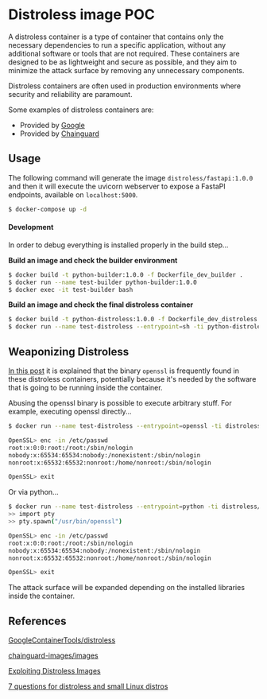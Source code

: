 # Distroless image POC

A distroless container is a type of container that contains only the necessary dependencies to run a specific application, without any additional software or tools that are not required. These containers are designed to be as lightweight and secure as possible, and they aim to minimize the attack surface by removing any unnecessary components.

Distroless containers are often used in production environments where security and reliability are paramount.

Some examples of distroless containers are:

- Provided by [Google](https://github.com/GoogleContainerTools/distroless)
- Provided by [Chainguard](https://github.com/chainguard-images/images)

## Usage

The following command will generate the image `distroless/fastapi:1.0.0` and then it will execute the uvicorn webserver to expose a FastaPI endpoints, available on `localhost:5000`.

```sh
$ docker-compose up -d
```

#### Development

In order to debug everything is installed properly in the build step...

**Build an image and check the builder environment**

```sh
$ docker build -t python-builder:1.0.0 -f Dockerfile_dev_builder .
$ docker run --name test-builder python-builder:1.0.0
$ docker exec -it test-builder bash
```

**Build an image and check the final distroless container**

```sh
$ docker build -t python-distroless:1.0.0 -f Dockerfile_dev_distroless .
$ docker run --name test-distroless --entrypoint=sh -ti python-distroless:1.0.0
```

## Weaponizing Distroless

[In this post](https://www.form3.tech/engineering/content/exploiting-distroless-images) it is explained that the binary `openssl` is frequently found in these distroless containers, potentially because it's needed by the software that is going to be running inside the container.

Abusing the openssl binary is possible to execute arbitrary stuff. For example, executing openssl directly...

```sh
$ docker run --name test-distroless --entrypoint=openssl -ti distroless/fastapi:1.0.0

OpenSSL> enc -in /etc/passwd
root:x:0:0:root:/root:/sbin/nologin
nobody:x:65534:65534:nobody:/nonexistent:/sbin/nologin
nonroot:x:65532:65532:nonroot:/home/nonroot:/sbin/nologin

OpenSSL> exit
```

Or via python...

```sh
$ docker run --name test-distroless --entrypoint=python -ti distroless/fastapi:1.0.0
>> import pty
>> pty.spawn("/usr/bin/openssl")

OpenSSL> enc -in /etc/passwd
root:x:0:0:root:/root:/sbin/nologin
nobody:x:65534:65534:nobody:/nonexistent:/sbin/nologin
nonroot:x:65532:65532:nonroot:/home/nonroot:/sbin/nologin

OpenSSL> exit
```

The attack surface will be expanded depending on the installed libraries inside the container.

## References

[GoogleContainerTools/distroless](https://github.com/GoogleContainerTools/distroless)

[chainguard-images/images](https://github.com/chainguard-images/images)

[Exploiting Distroless Images](https://www.form3.tech/engineering/content/exploiting-distroless-images)

[7 questions for distroless and small Linux distros](https://bell-sw.com/blog/distroless-containers-for-security-and-size/)
